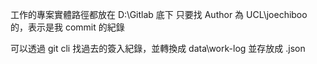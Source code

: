 工作的專案實體路徑都放在 D:\Gitlab 底下
只要找 Author 為 UCL\joechiboo 的，表示是我 commit 的紀錄

可以透過 git cli 找過去的簽入紀錄，並轉換成 
data\work-log 並存放成 .json